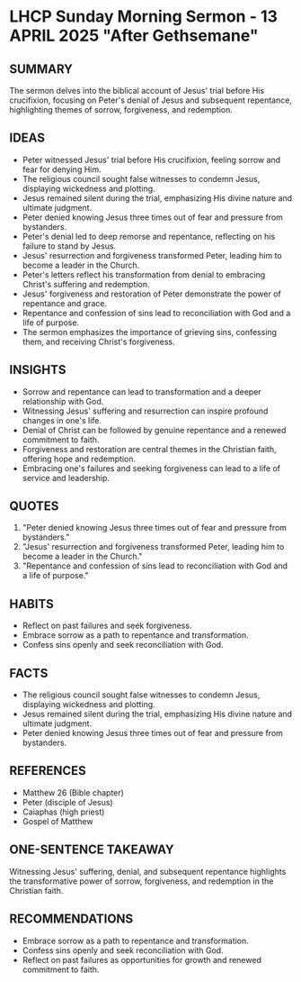 # LHCP Sunday Morning Sermon - 13 APRIL 2025 "After Gethsemane"

## SUMMARY

The sermon delves into the biblical account of Jesus' trial before His crucifixion, focusing on Peter's denial of Jesus and subsequent repentance, highlighting themes of sorrow, forgiveness, and redemption.

## IDEAS

- Peter witnessed Jesus' trial before His crucifixion, feeling sorrow and fear for denying Him.
- The religious council sought false witnesses to condemn Jesus, displaying wickedness and plotting.
- Jesus remained silent during the trial, emphasizing His divine nature and ultimate judgment.
- Peter denied knowing Jesus three times out of fear and pressure from bystanders.
- Peter's denial led to deep remorse and repentance, reflecting on his failure to stand by Jesus.
- Jesus' resurrection and forgiveness transformed Peter, leading him to become a leader in the Church.
- Peter's letters reflect his transformation from denial to embracing Christ's suffering and redemption.
- Jesus' forgiveness and restoration of Peter demonstrate the power of repentance and grace.
- Repentance and confession of sins lead to reconciliation with God and a life of purpose.
- The sermon emphasizes the importance of grieving sins, confessing them, and receiving Christ's forgiveness.

## INSIGHTS

- Sorrow and repentance can lead to transformation and a deeper relationship with God.
- Witnessing Jesus' suffering and resurrection can inspire profound changes in one's life.
- Denial of Christ can be followed by genuine repentance and a renewed commitment to faith.
- Forgiveness and restoration are central themes in the Christian faith, offering hope and redemption.
- Embracing one's failures and seeking forgiveness can lead to a life of service and leadership.

## QUOTES

1. "Peter denied knowing Jesus three times out of fear and pressure from bystanders."
2. "Jesus' resurrection and forgiveness transformed Peter, leading him to become a leader in the Church."
3. "Repentance and confession of sins lead to reconciliation with God and a life of purpose."

## HABITS

- Reflect on past failures and seek forgiveness.
- Embrace sorrow as a path to repentance and transformation.
- Confess sins openly and seek reconciliation with God.

## FACTS

- The religious council sought false witnesses to condemn Jesus, displaying wickedness and plotting.
- Jesus remained silent during the trial, emphasizing His divine nature and ultimate judgment.
- Peter denied knowing Jesus three times out of fear and pressure from bystanders.

## REFERENCES

- Matthew 26 (Bible chapter)
- Peter (disciple of Jesus)
- Caiaphas (high priest)
- Gospel of Matthew

## ONE-SENTENCE TAKEAWAY

Witnessing Jesus' suffering, denial, and subsequent repentance highlights the transformative power of sorrow, forgiveness, and redemption in the Christian faith.

## RECOMMENDATIONS

- Embrace sorrow as a path to repentance and transformation.
- Confess sins openly and seek reconciliation with God.
- Reflect on past failures as opportunities for growth and renewed commitment to faith.
